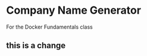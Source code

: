Company Name Generator
======================

For the Docker Fundamentals class
## this is a change 
